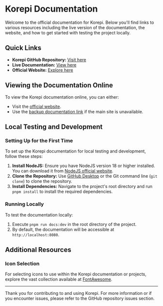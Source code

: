 # Korepi Documentation

Welcome to the official documentation for Korepi. Below you'll find links to various resources including the live version of the documentation, the website, and how to get started with testing the project locally.

## Quick Links

- **Korepi GitHub Repository:** [Visit here](https://github.com/Korepi/korepi)
- **Live Documentation:** [View here](https://github.com/Korepi/korepi-docs)
- **Official Website:** [Explore here](https://korepi.com)

## Viewing the Documentation Online

To view the Korepi documentation online, you can either:

- Visit the [official website](https://korepi.com/).
- Use the [backup documentation link](https://docs.korepi.com/) if the main site is unavailable.

## Local Testing and Development

### Setting Up for the First Time

To set up the Korepi documentation for local testing and development, follow these steps:

1. **Install NodeJS:** Ensure you have NodeJS version 18 or higher installed. You can download it from [NodeJS official website](https://nodejs.org/en/download/).
2. **Clone the Repository:** Use [GitHub Desktop](https://desktop.github.com/) or the Git command line (`git clone`) to clone the repository.
3. **Install Dependencies:** Navigate to the project's root directory and run `pnpm install` to install the required dependencies.

### Running Locally

To test the documentation locally:

1. Execute `pnpm run docs:dev` in the root directory of the project.
2. By default, the documentation will be accessible at `http://localhost:8080`.

## Additional Resources

### Icon Selection

For selecting icons to use within the Korepi documentation or projects, explore the vast collection available at [FontAwesome](https://fontawesome.com/search).

---

Thank you for contributing to and using Korepi. For more information or if you encounter issues, please refer to the GitHub repository issues section.
